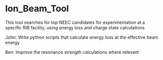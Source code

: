 # Ion_Beam_Tool

This tool searches for top NEEC candidates for experimentation at a specific RIB facility, using energy loss and charge state calculations

John: Write python scripts that calculate energy loss at the effective beam energy 

Ben: Improve the resonance strength calculations where relevant
